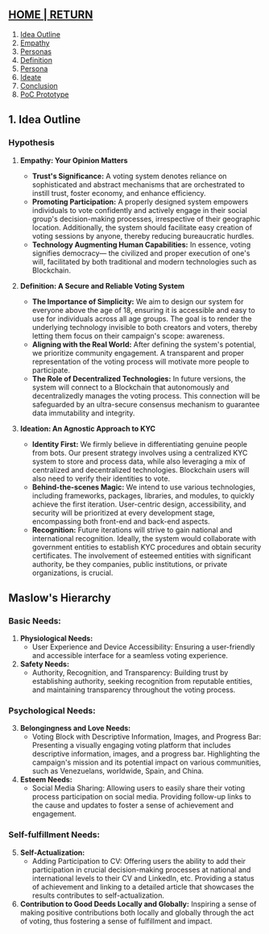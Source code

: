 ## [HOME | RETURN](https://github.com/plexoio/musa/blob/main/documentation/readme/design-thinking/design-thinking.md)
1. [Idea Outline](https://github.com/plexoio/musa/blob/main/documentation/readme/design-thinking/idea-outline.md)
2. [Empathy](https://github.com/plexoio/musa/blob/main/documentation/readme/design-thinking/the-process.md)
3. [Personas](https://github.com/plexoio/musa/blob/main/documentation/readme/design-thinking/personas.md)
4. [Definition](https://github.com/plexoio/musa/blob/main/documentation/readme/design-thinking/define.md)
5. [Persona](https://github.com/plexoio/musa/blob/main/documentation/readme/design-thinking/persona.md)
6. [Ideate](https://github.com/plexoio/musa/blob/main/documentation/readme/design-thinking/ideate.md)
7. [Conclusion](https://github.com/plexoio/musa/blob/main/documentation/readme/design-thinking/conclusion.md)
8. [PoC Prototype](https://github.com/plexoio/musa/blob/main/documentation/readme/design-thinking/prototype.md)
## 1. Idea Outline
### Hypothesis
1. **Empathy: Your Opinion Matters**
    - **Trust's Significance:** A voting system denotes reliance on sophisticated and abstract mechanisms that are orchestrated to instill trust, foster economy, and enhance efficiency.
    - **Promoting Participation:** A properly designed system empowers individuals to vote confidently and actively engage in their social group's decision-making processes, irrespective of their geographic location. Additionally, the system should facilitate easy creation of voting sessions by anyone, thereby reducing bureaucratic hurdles.
    - **Technology Augmenting Human Capabilities:** In essence, voting signifies democracy— the civilized and proper execution of one's will, facilitated by both traditional and modern technologies such as Blockchain.

2. **Definition: A Secure and Reliable Voting System**
    - **The Importance of Simplicity:** We aim to design our system for everyone above the age of 18, ensuring it is accessible and easy to use for individuals across all age groups. The goal is to render the underlying technology invisible to both creators and voters, thereby letting them focus on their campaign's scope: awareness.
    - **Aligning with the Real World:** After defining the system's potential, we prioritize community engagement. A transparent and proper representation of the voting process will motivate more people to participate.
    - **The Role of Decentralized Technologies:** In future versions, the system will connect to a Blockchain that autonomously and decentralizedly manages the voting process. This connection will be safeguarded by an ultra-secure consensus mechanism to guarantee data immutability and integrity.

3. **Ideation: An Agnostic Approach to KYC**
    - **Identity First:** We firmly believe in differentiating genuine people from bots. Our present strategy involves using a centralized KYC system to store and process data, while also leveraging a mix of centralized and decentralized technologies. Blockchain users will also need to verify their identities to vote.
    - **Behind-the-scenes Magic:** We intend to use various technologies, including frameworks, packages, libraries, and modules, to quickly achieve the first iteration. User-centric design, accessibility, and security will be prioritized at every development stage, encompassing both front-end and back-end aspects.
    - **Recognition:** Future iterations will strive to gain national and international recognition. Ideally, the system would collaborate with government entities to establish KYC procedures and obtain security certificates. The involvement of esteemed entities with significant authority, be they companies, public institutions, or private organizations, is crucial.

## Maslow's Hierarchy
### Basic Needs:
1. **Physiological Needs:**
    - User Experience and Device Accessibility: Ensuring a user-friendly and accessible interface for a seamless voting experience.
2. **Safety Needs:**
    - Authority, Recognition, and Transparency: Building trust by establishing authority, seeking recognition from reputable entities, and maintaining transparency throughout the voting process.

### Psychological Needs:
3. **Belongingness and Love Needs:**
    - Voting Block with Descriptive Information, Images, and Progress Bar: Presenting a visually engaging voting platform that includes descriptive information, images, and a progress bar. Highlighting the campaign's mission and its potential impact on various communities, such as Venezuelans, worldwide, Spain, and China.
4. **Esteem Needs:**
    - Social Media Sharing: Allowing users to easily share their voting process participation on social media. Providing follow-up links to the cause and updates to foster a sense of achievement and engagement.

### Self-fulfillment Needs:
5. **Self-Actualization:**
    - Adding Participation to CV: Offering users the ability to add their participation in crucial decision-making processes at national and international levels to their CV and LinkedIn, etc. Providing a status of achievement and linking to a detailed article that showcases the results contributes to self-actualization.
6. **Contribution to Good Deeds Locally and Globally:** Inspiring a sense of making positive contributions both locally and globally through the act of voting, thus fostering a sense of fulfillment and impact.